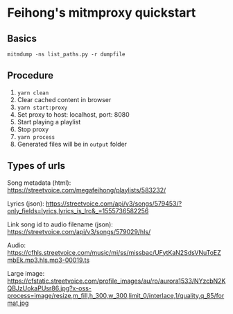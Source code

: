 # Feihong's mitmproxy quickstart

## Basics

    mitmdump -ns list_paths.py -r dumpfile

## Procedure

1. `yarn clean`
1. Clear cached content in browser
1. `yarn start:proxy`
1. Set proxy to host: localhost, port: 8080
1. Start playing a playlist
1. Stop proxy
1. `yarn process`
1. Generated files will be in `output` folder

## Types of urls

Song metadata (html): https://streetvoice.com/megafeihong/playlists/583232/

Lyrics (json): https://streetvoice.com/api/v3/songs/579453/?only_fields=lyrics,lyrics_is_lrc&_=1555736582256

Link song id to audio filename (json): https://streetvoice.com/api/v3/songs/579029/hls/

Audio: https://cfhls.streetvoice.com/music/mi/ss/missbac/UFytKaN2SdsVNuToEZmbEk.mp3.hls.mp3-00019.ts

Large image: https://cfstatic.streetvoice.com/profile_images/au/ro/aurora1533/NYzcbN2KQBJzUokaPUsr86.jpg?x-oss-process=image/resize,m_fill,h_300,w_300,limit_0/interlace,1/quality,q_85/format,jpg
